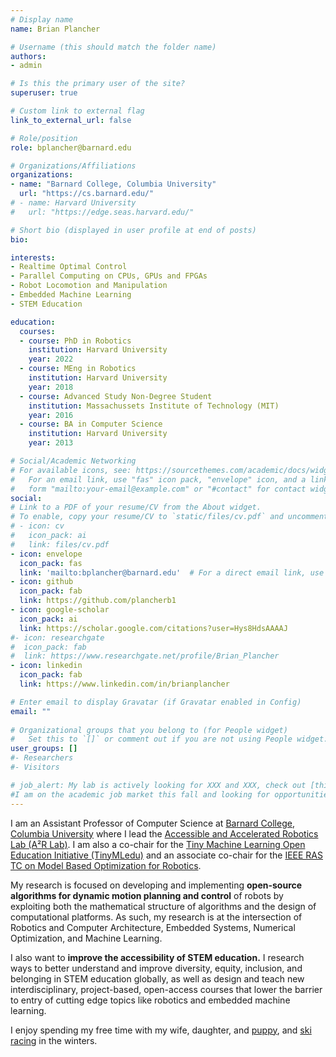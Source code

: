 ```yaml
---
# Display name
name: Brian Plancher

# Username (this should match the folder name)
authors:
- admin

# Is this the primary user of the site?
superuser: true

# Custom link to external flag
link_to_external_url: false

# Role/position
role: bplancher@barnard.edu

# Organizations/Affiliations
organizations:
- name: "Barnard College, Columbia University"
  url: "https://cs.barnard.edu/"
# - name: Harvard University
#   url: "https://edge.seas.harvard.edu/"

# Short bio (displayed in user profile at end of posts)
bio:

interests:
- Realtime Optimal Control
- Parallel Computing on CPUs, GPUs and FPGAs
- Robot Locomotion and Manipulation
- Embedded Machine Learning
- STEM Education

education:
  courses:
  - course: PhD in Robotics
    institution: Harvard University
    year: 2022
  - course: MEng in Robotics
    institution: Harvard University
    year: 2018
  - course: Advanced Study Non-Degree Student
    institution: Massachussets Institute of Technology (MIT)
    year: 2016
  - course: BA in Computer Science
    institution: Harvard University
    year: 2013

# Social/Academic Networking
# For available icons, see: https://sourcethemes.com/academic/docs/widgets/#icons
#   For an email link, use "fas" icon pack, "envelope" icon, and a link in the
#   form "mailto:your-email@example.com" or "#contact" for contact widget.
social:
# Link to a PDF of your resume/CV from the About widget.
# To enable, copy your resume/CV to `static/files/cv.pdf` and uncomment the lines below.  
# - icon: cv
#   icon_pack: ai
#   link: files/cv.pdf
- icon: envelope
  icon_pack: fas
  link: 'mailto:bplancher@barnard.edu'  # For a direct email link, use "mailto:test@example.org".
- icon: github
  icon_pack: fab
  link: https://github.com/plancherb1
- icon: google-scholar
  icon_pack: ai
  link: https://scholar.google.com/citations?user=Hys8HdsAAAAJ
#- icon: researchgate
#  icon_pack: fab
#  link: https://www.researchgate.net/profile/Brian_Plancher
- icon: linkedin
  icon_pack: fab
  link: https://www.linkedin.com/in/brianplancher

# Enter email to display Gravatar (if Gravatar enabled in Config)
email: ""
  
# Organizational groups that you belong to (for People widget)
#   Set this to `[]` or comment out if you are not using People widget.  
user_groups: []
#- Researchers
#- Visitors

# job_alert: My lab is actively looking for XXX and XXX, check out [this link]() for more information!
#I am on the academic job market this fall and looking for opportunities to research and teach at the intersection of robotics and adjacent fields. Here is my [CV](/files/Brian_Plancher_CV.pdf) as well as my [research](/files/Brian_Plancher_Research_Statement.pdf), [teaching](/files/Brian_Plancher_Teaching_Statement.pdf), and [diversity](/files/Brian_Plancher_Diversity_Statement.pdf) statements.
---
```


I am an Assistant Professor of Computer Science at [Barnard College, Columbia University](https://cs.barnard.edu/) where I lead the [Accessible and Accelerated Robotics Lab (A²R Lab)](https://a2r-lab.org). I am also a co-chair for the [Tiny Machine Learning Open Education Initiative (TinyMLedu)](https://tinymledu.org) and an associate co-chair for the [IEEE RAS TC on Model Based Optimization for Robotics](https://www.ieee-ras.org/model-based-optimization-for-robotics).

My research is focused on developing and implementing **open-source algorithms for dynamic motion planning and control** of robots by exploiting both the mathematical structure of algorithms and the design of computational platforms. As such, my research is at the intersection of Robotics and Computer Architecture, Embedded Systems, Numerical Optimization, and Machine Learning. 

I also want to **improve the accessibility of STEM education.** I research ways to better understand and improve diversity, equity, inclusion, and belonging in STEM education globally, as well as design and teach new interdisciplinary, project-based, open-access courses that lower the barrier to entry of cutting edge topics like robotics and embedded machine learning.

I enjoy spending my free time with my wife, daughter, and [puppy](https://www.instagram.com/alvinkplancher/), and [ski racing](https://nemsracing.org/) in the winters.